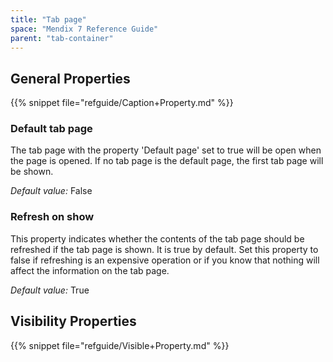 ```yaml
---
title: "Tab page"
space: "Mendix 7 Reference Guide"
parent: "tab-container"
---
```



## General Properties

{{% snippet file="refguide/Caption+Property.md" %}}

### Default tab page

The tab page with the property 'Default page' set to true will be open when the page is opened. If no tab page is the default page, the first tab page will be shown.

_Default value:_ False

### Refresh on show

This property indicates whether the contents of the tab page should be refreshed if the tab page is shown. It is true by default. Set this property to false if refreshing is an expensive operation or if you know that nothing will affect the information on the tab page.

_Default value:_ True

## Visibility Properties

{{% snippet file="refguide/Visible+Property.md" %}}
